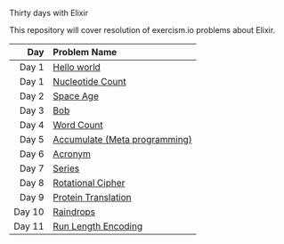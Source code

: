 Thirty days with Elixir

This repository will cover resolution of exercism.io problems about Elixir.


|Day     |Problem Name    |
|-------:|:---------------|
|Day 1   |[Hello world](https://github.com/joffilyfe/exercism/tree/master/elixir/hello-world)	|
|Day 1   |[Nucleotide Count](https://github.com/joffilyfe/exercism/tree/master/elixir/nucleotide-count)	|
|Day 2   |[Space Age](https://github.com/joffilyfe/exercism/tree/master/elixir/space-age)	|
|Day 3   |[Bob](https://github.com/joffilyfe/exercism/tree/master/elixir/bob)	|
|Day 4   |[Word Count](https://github.com/joffilyfe/exercism/tree/master/elixir/word-count)	|
|Day 5   |[Accumulate (Meta programming)](https://github.com/joffilyfe/exercism/tree/master/elixir/accumulate)	|
|Day 6   |[Acronym](https://github.com/joffilyfe/exercism/tree/master/elixir/acronym)	|
|Day 7   |[Series](https://github.com/joffilyfe/exercism/tree/master/elixir/series)	|
|Day 8   |[Rotational Cipher](https://github.com/joffilyfe/exercism/tree/master/elixir/rotational-cipher)	|
|Day 9   |[Protein Translation](https://github.com/joffilyfe/exercism/tree/master/elixir/protein-translation)	|
|Day 10   |[Raindrops](https://github.com/joffilyfe/exercism/tree/master/elixir/raindrops)	|
|Day 11   |[Run Length Encoding](https://github.com/joffilyfe/exercism/tree/master/elixir/run-length-encoding)	|
